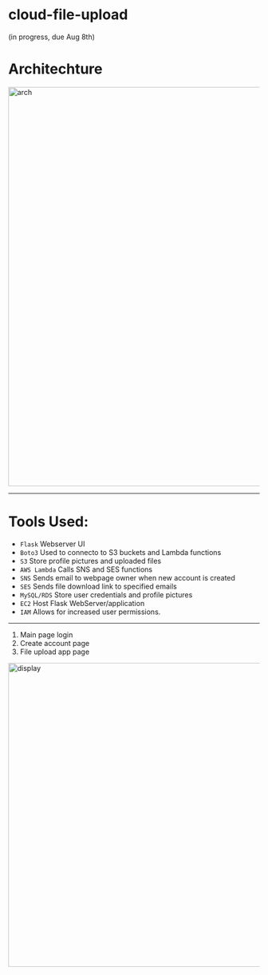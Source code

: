 # cloud-file-upload

(in progress, due Aug 8th)

# Architechture

<img width="800" alt="arch" src="https://github.com/mfkimbell/cloud-file-upload/assets/107063397/9c56d10e-b86b-4c26-b292-ac8d1a74e797">

---

# Tools Used:
* `Flask` Webserver UI
* `Boto3` Used to connecto to S3 buckets and Lambda functions
* `S3` Store profile pictures and uploaded files
* `AWS Lambda` Calls SNS and SES functions
* `SNS` Sends email to webpage owner when new account is created
* `SES` Sends file download link to specified emails
* `MySQL/RDS` Store user credentials and profile pictures
* `EC2` Host Flask WebServer/application
* `IAM` Allows for increased user permissions.
---

1. Main page login
2. Create account page
3. File upload app page
  
<img width="609" alt="display" src="https://github.com/mfkimbell/cloud-file-sharing-service/assets/107063397/8e7f842d-ccf6-40e0-8630-86029c8685c5">
